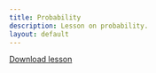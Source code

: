```yaml
---
title: Probability
description: Lesson on probability.
layout: default
---
```


[Download lesson](https://github.com/MackenzieMathClub/Lessons/raw/master/Junior/Probability/Probability.pdf)
